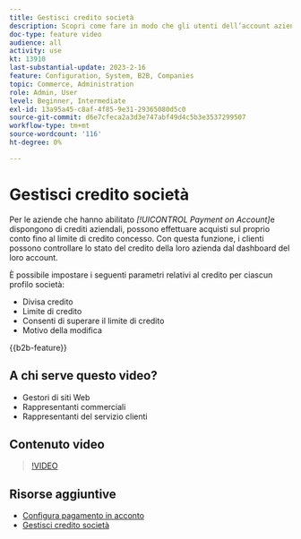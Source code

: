 ```yaml
---
title: Gestisci credito società
description: Scopri come fare in modo che gli utenti dell’account aziendale B2B possano effettuare acquisti sul proprio account fino al limite di credito concesso.
doc-type: feature video
audience: all
activity: use
kt: 13910
last-substantial-update: 2023-2-16
feature: Configuration, System, B2B, Companies
topic: Commerce, Administration
role: Admin, User
level: Beginner, Intermediate
exl-id: 13a95a45-c8af-4f85-9e31-29365080d5c0
source-git-commit: d6e7cfeca2a3d3e747abf49d4c5b3e3537299507
workflow-type: tm+mt
source-wordcount: '116'
ht-degree: 0%

---
```


# Gestisci credito società

Per le aziende che hanno abilitato _[!UICONTROL Payment on Account]_&#x200B;e dispongono di crediti aziendali, possono effettuare acquisti sul proprio conto fino al limite di credito concesso. Con questa funzione, i clienti possono controllare lo stato del credito della loro azienda dal dashboard del loro account.

È possibile impostare i seguenti parametri relativi al credito per ciascun profilo società:

- Divisa credito
- Limite di credito
- Consenti di superare il limite di credito
- Motivo della modifica

{{b2b-feature}}

## A chi serve questo video?

- Gestori di siti Web
- Rappresentanti commerciali
- Rappresentanti del servizio clienti

## Contenuto video

>[!VIDEO](https://video.tv.adobe.com/v/3410760?quality=12&learn=on&captions=ita)

## Risorse aggiuntive

- [Configura pagamento in acconto](https://experienceleague.adobe.com/docs/commerce-admin/b2b/enable-basic-features.html?lang=it#configure-payment-on-account)
- [Gestisci credito società](https://experienceleague.adobe.com/docs/commerce-admin/b2b/companies/credit-company.html?lang=it)
